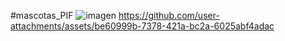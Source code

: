 #mascotas_PIF
![imagen](https://github.com/user-attachments/assets/a1b2c73e-863a-42ab-a4da-e4fffc8ba59a)
https://github.com/user-attachments/assets/be60999b-7378-421a-bc2a-6025abf4adac

